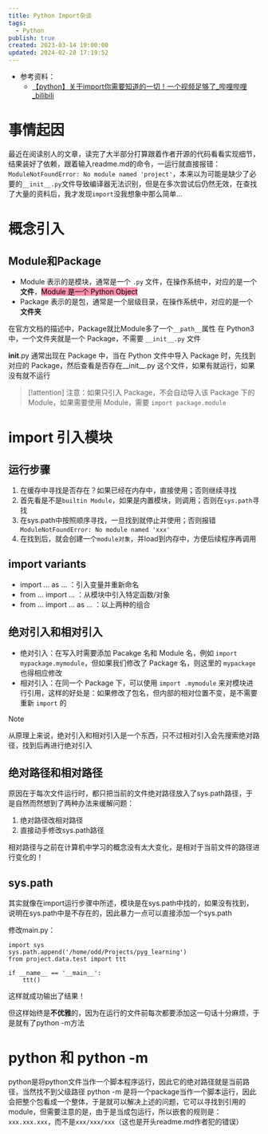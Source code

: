 ```yaml
---
title: Python Import杂谈
tags:
  - Python
publish: true
created: 2023-03-14 19:00:00
updated: 2024-02-28 17:19:52
---
```


- 参考资料：
	-  [【python】关于import你需要知道的一切！一个视频足够了_哔哩哔哩_bilibili](https://www.bilibili.com/video/BV1K24y1k7XA/)

# 事情起因

最近在阅读别人的文章，读完了大半部分打算跟着作者开源的代码看看实现细节，结果装好了依赖，跟着输入readme.md的命令，一运行就直接报错：`ModuleNotFoundError: No module named 'project'`，本来以为可能是缺少了必要的`__init__.py`文件导致编译器无法识别，但是在多次尝试后仍然无效，在查找了大量的资料后，我才发现`import`没我想象中那么简单...

# 概念引入

## Module和Package

- Module 表示的是模块，通常是一个 `.py` 文件，在操作系统中，对应的是一个**文件**，<mark style="background: #FF5582A6;">Module 是一个 Python Object</mark>
- Package 表示的是包，通常是一个层级目录，在操作系统中，对应的是一个**文件夹**

在官方文档的描述中，Package就比Module多了一个`__path__`属性
在 Python3中，一个文件夹就是一个 Package，不需要 `__init__.py` 文件

__init__.py 通常出现在 Package 中，当在 Python 文件中导入 Package 时，先找到对应的 Package，然后查看是否存在__init__.py 这个文件，如果有就运行，如果没有就不运行
> [!attention]
> 注意：如果只引入 Package，不会自动导入该 Package 下的 Module，如果需要使用 Module，需要 `import package.module`

# import 引入模块

## 运行步骤

1. 在缓存中寻找是否存在？如果已经在内存中，直接使用；否则继续寻找
2. 首先看是不是`builtin Module`，如果是内置模块，则调用；否则在`sys.path`寻找
3. 在sys.path中按照顺序寻找，一旦找到就停止并使用；否则报错`ModuleNotFoundError: No module named 'xxx'`
4. 在找到后，就会创建一个`module对象`，并load到内存中，方便后续程序再调用

## import variants

- import ... as ... ：引入变量并重新命名
- from ... import ... ：从模块中引入特定函数/对象
- from ... import ... as ... ：以上两种的组合

## 绝对引入和相对引入
- 绝对引入：在写入时需要添加 Pacakge 名和 Module 名，例如 `import mypackage.mymodule`，但如果我们修改了 Package 名，则这里的 `mypackage` 也得相应修改
- 相对引入：在同一个 Package 下，可以使用 `import .mymodule` 来对模块进行引用，这样的好处是：如果修改了包名，但内部的相对位置不变，是不需要重新 `import` 的

> [!note]
> 从原理上来说，绝对引入和相对引入是一个东西，只不过相对引入会先搜索绝对路径，找到后再进行绝对引入

## 绝对路径和相对路径

原因在于每次文件运行时，都只把当前的文件绝对路径放入了sys.path路径，于是自然而然想到了两种办法来缓解问题：
1. 绝对路径改相对路径
2. 直接动手修改sys.path路径

相对路径与之前在计算机中学习的概念没有太大变化，是相对于当前文件的路径进行变化的！

## sys.path

其实就像在import运行步骤中所述，模块是在sys.path中找的，如果没有找到，说明在sys.path中是不存在的，因此暴力一点可以直接添加一个sys.path

修改main.py：
```
import sys
sys.path.append('/home/odd/Projects/pyg_learning')
from project.data.test import ttt

if __name__ == '__main__':
    ttt()
```

这样就成功输出了结果！

但这样始终是**不优雅**的，因为在运行的文件前每次都要添加这一句话十分麻烦，于是就有了python -m方法

# python 和 python -m

python是将python文件当作一个脚本程序运行，因此它的绝对路径就是当前路径，当然找不到父级路径
python -m 是将一个package当作一个脚本运行，因此会把整个包看成一个整体，于是就可以解决上述的问题，它可以寻找到引用的module，但需要注意的是，由于是当成包运行，所以嵌套的规则是：`xxx.xxx.xxx`，而不是`xxx/xxx/xxx`（这也是开头readme.md作者犯的错误）